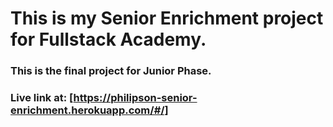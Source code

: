 # This is my Senior Enrichment project for Fullstack Academy.

### This is the final project for Junior Phase.

### Live link at: [https://philipson-senior-enrichment.herokuapp.com/#/]
